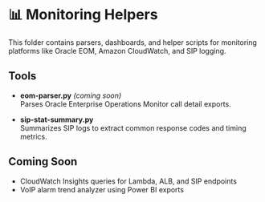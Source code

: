 # 📊 Monitoring Helpers

This folder contains parsers, dashboards, and helper scripts for monitoring platforms like Oracle EOM, Amazon CloudWatch, and SIP logging.

## Tools

- **eom-parser.py** *(coming soon)*  
  Parses Oracle Enterprise Operations Monitor call detail exports.

- **sip-stat-summary.py**  
  Summarizes SIP logs to extract common response codes and timing metrics.

## Coming Soon

- CloudWatch Insights queries for Lambda, ALB, and SIP endpoints
- VoIP alarm trend analyzer using Power BI exports
